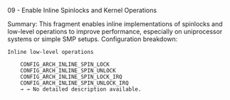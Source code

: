 09 - Enable Inline Spinlocks and Kernel Operations

Summary: This fragment enables inline implementations of spinlocks and low-level operations to improve performance, especially on uniprocessor systems or simple SMP setups.
Configuration breakdown:

    Inline low-level operations

        CONFIG_ARCH_INLINE_SPIN_LOCK
        CONFIG_ARCH_INLINE_SPIN_UNLOCK
        CONFIG_ARCH_INLINE_SPIN_LOCK_IRQ
        CONFIG_ARCH_INLINE_SPIN_UNLOCK_IRQ
        → → No detailed description available.

